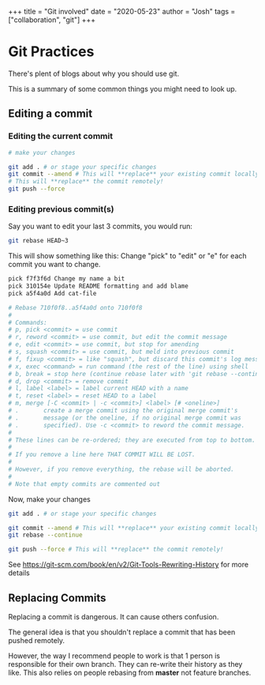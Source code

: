 +++
title = "Git involved"
date = "2020-05-23"
author = "Josh"
tags = ["collaboration", "git"]
+++

# Git Practices

There's plent of blogs about why you should use git.

This is a summary of some common things you might need to look up.

## Editing a commit

### Editing the current commit

```bash
# make your changes

git add . # or stage your specific changes
git commit --amend # This will **replace** your existing commit locally
# This will **replace** the commit remotely!
git push --force
```

### Editing previous commit(s)

Say you want to edit your last 3 commits, you would run:
```bash
git rebase HEAD~3
```

This will show something like this:
Change "pick" to "edit" or "e" for each commit you want to change.

```bash
pick f7f3f6d Change my name a bit
pick 310154e Update README formatting and add blame
pick a5f4a0d Add cat-file

# Rebase 710f0f8..a5f4a0d onto 710f0f8
#
# Commands:
# p, pick <commit> = use commit
# r, reword <commit> = use commit, but edit the commit message
# e, edit <commit> = use commit, but stop for amending
# s, squash <commit> = use commit, but meld into previous commit
# f, fixup <commit> = like "squash", but discard this commit's log message
# x, exec <command> = run command (the rest of the line) using shell
# b, break = stop here (continue rebase later with 'git rebase --continue')
# d, drop <commit> = remove commit
# l, label <label> = label current HEAD with a name
# t, reset <label> = reset HEAD to a label
# m, merge [-C <commit> | -c <commit>] <label> [# <oneline>]
# .       create a merge commit using the original merge commit's
# .       message (or the oneline, if no original merge commit was
# .       specified). Use -c <commit> to reword the commit message.
#
# These lines can be re-ordered; they are executed from top to bottom.
#
# If you remove a line here THAT COMMIT WILL BE LOST.
#
# However, if you remove everything, the rebase will be aborted.
#
# Note that empty commits are commented out
```

Now, make your changes
```bash
git add . # or stage your specific changes

git commit --amend # This will **replace** your existing commit locally
git rebase --continue

git push --force # This will **replace** the commit remotely!
```
See https://git-scm.com/book/en/v2/Git-Tools-Rewriting-History for more details

## Replacing Commits

Replacing a commit is dangerous. It can cause others confusion.

The general idea is that you shouldn't replace a commit that has been pushed remotely.

However, the way I recommend people to work is that 1 person is responsible for their own branch. They can re-write their history as they like.
This also relies on people rebasing from **master** not feature branches.
